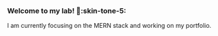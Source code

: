 ### Welcome to my lab! :wave::skin-tone-5:

I am currently focusing on the MERN stack and working on my portfolio. 
